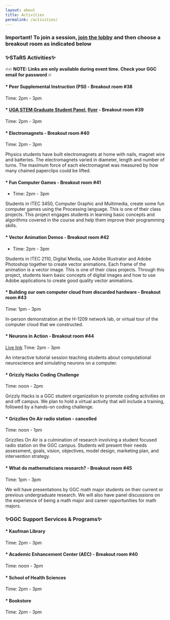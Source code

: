 ```yaml
---
layout: about
title: Activities
permalink: /activities/
---
```


### Important! To join a session, [join the lobby](https://ggc-edu.zoom.us/j/94859760946) and then choose a breakout room as indicated below

<h3>✨STaRS Activities✨</h3>

🔥🔥 **NOTE: Links are only available during event time. Check your GGC email for password** 🔥
   
#### * Peer Supplemental Instruction (PSI) - Breakout room #38
 Time: 2pm - 3pm
#### * [UGA STEM Graduate Student Panel](https://aarlifesci.wixsite.com/website), [flyer](/stars2021/images/AARLS-STARS.pdf) - Breakout room #39
 Time: 2pm - 3pm
#### * Electromagnets - Breakout room #40
 Time: 2pm - 3pm

Physics students have built electromagnets at home with nails, magnet wire and batteries.   The electromagnets varied in diameter, length and number of turns.  The maximum force of each electromagnet was measured by how many chained paperclips could be lifted.
#### * Fun Computer Games - Breakout room #41
 - Time: 2pm - 3pm

Students in ITEC 3450, Computer Graphic and Multimedia, create some fun computer games using the Processing language. This is one of their class projects. This project engages students in learning basic concepts and algorithms covered in the course and help them improve their programming skills.
#### * Vector Animation Demos - Breakout room #42
 - Time: 2pm - 3pm

Students in ITEC 2110, Digital Media, use Adobe Illustrator and Adobe Photoshop together to create vector animations. Each frame of the animation is a vector image. This is one of their class projects. Through this project, students learn basic concepts of digital images and how to use Adobe applications to create good quality vector animations.
#### * Building our own computer cloud from discarded hardware - Breakout room #43
 Time: 1pm - 3pm

In-person demonstration at the H-1209 network lab, or virtual tour of the computer cloud that we constructed.
#### * Neurons in Action - Breakout room #44
[Live link](https://ggc-edu.zoom.us/j/96010540764) Time: 2pm - 3pm

An interactive tutorial session teaching students about computational neuroscience and simulating neurons on a computer.
#### * Grizzly Hacks Coding Challenge 
 Time: noon - 2pm 

Grizzly Hacks is a GGC student organization to promote coding activities on and off campus. We plan to hold a virtual activity that will include a training, followed by a hands-on coding challenge.
#### * Grizzlies On Air radio station - cancelled
 Time: noon - 1pm

Grizzlies On Air is a culmination of research involving a student focused radio station on the GGC campus.  Students will present their needs assessment, goals, vision, objectives, model design, marketing plan, and intervention strategy.
#### * What do mathematicians research? - Breakout room #45
 Time: 1pm - 3pm 

We will have presentations by GGC math major students on their current or previous undergraduate research. We will also have panel discussions on the experience of being a math major and career opportunities for math majors.


<h3>✨GGC Support Services & Programs✨</h3>

#### * Kaufman Library 
 Time: 2pm - 3pm

#### * Academic Enhancement Center (AEC) - Breakout room #40
 Time: noon - 3pm

#### * School of Health Sciences 
 Time: 2pm - 3pm

#### * Bookstore 
 Time: 2pm - 3pm


